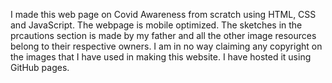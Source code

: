 I made this web page on Covid Awareness from scratch using HTML, CSS and JavaScript. The webpage is mobile optimized. The sketches in the prcautions section is made by my father and all the other image resources belong to their respective owners. I am in no way claiming any copyright on the images that I have used in making this website. I have hosted it using GitHub pages.

